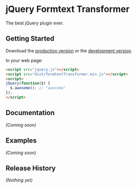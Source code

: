 # jQuery Formtext Transformer

The best jQuery plugin ever.

## Getting Started
Download the [production version][min] or the [development version][max].

[min]: https://raw.github.com/otto/jquery-formtext-transformer/master/dist/formtextTransformer.min.js
[max]: https://raw.github.com/otto/jquery-formtext-transformer/master/dist/formtextTransformer.js

In your web page:

```html
<script src="jquery.js"></script>
<script src="dist/formtextTransformer.min.js"></script>
<script>
jQuery(function($) {
  $.awesome(); // "awesome"
});
</script>
```

## Documentation
_(Coming soon)_

## Examples
_(Coming soon)_

## Release History
_(Nothing yet)_
